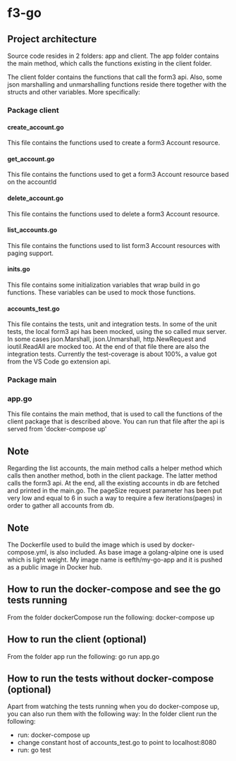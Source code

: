 # f3-go

## Project architecture
Source code resides in 2 folders: app and client. The app folder contains the main method, which calls the functions existing in the client folder.

The client folder contains the functions that call the form3 api. Also, some json marshalling and unmarshalling functions reside there together with the structs and other variables. More specifically:
### Package client
#### create_account.go
This file contains the functions used to create a form3 Account resource.
#### get_account.go
This file contains the functions used to get a form3 Account resource based on the accountId
#### delete_account.go
This file contains the functions used to delete a form3 Account resource.
#### list_accounts.go
This file contains the functions used to list form3 Account resources with paging support.
#### inits.go
This file contains some initialization variables that wrap build in go functions. These variables can be used to mock those functions.
#### accounts_test.go
This file contains the tests, unit and integration tests. In some of the unit tests, the local form3 api has been mocked, using the so called mux server.
In some cases json.Marshall, json.Unmarshall, http.NewRequest and ioutil.ReadAll are mocked too. At the end of that file there are also the integration tests. Currently the test-coverage is about 100%, a value got from the VS Code go extension api.

### Package main
### app.go
This file contains the main method, that is used to call the functions of the client package that is described above. You can run that file after the api is served from 'docker-compose up' 

## Note
Regarding the list accounts, the main method calls a helper method which calls then another method, both in the client package. The latter method calls the form3 api. At the end, all the existing accounts in db are fetched and printed in the main.go. The pageSize request parameter has been put very low and equal to 6 in such a way to require a few iterations(pages) in order to gather all accounts from db.

## Note
The Dockerfile used to build the image which is used by docker-compose.yml, is also included. As base image a golang-alpine one is used which is light weight. My image name is eefth/my-go-app and it is pushed as a public image in Docker hub.

## How to run the docker-compose and see the go tests running
From the folder dockerCompose run the following: docker-compose up

## How to run the client (optional)
From the folder app run the following: go run app.go

## How to run the tests without docker-compose (optional)
Apart from watching the tests running when you do docker-compose up, you can also run them with the following way:
In the folder client run the following: 
- run: docker-compose up
- change constant host of accounts_test.go to point to localhost:8080  
- run: go test
